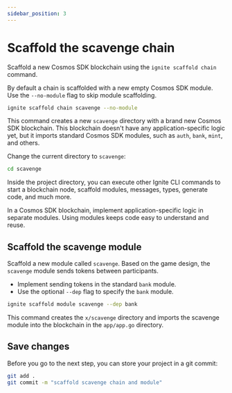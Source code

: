 ```yaml
---
sidebar_position: 3
---
```


# Scaffold the scavenge chain

Scaffold a new Cosmos SDK blockchain using the `ignite scaffold chain` command.

By default a chain is scaffolded with a new empty Cosmos SDK module. Use the `--no-module` flag to skip module
scaffolding.

```bash
ignite scaffold chain scavenge --no-module
```

This command creates a new `scavenge` directory with a brand new Cosmos SDK blockchain. This blockchain doesn't have any
application-specific logic yet, but it imports standard Cosmos SDK modules, such as `auth`, `bank`, `mint`, and others.

Change the current directory to `scavenge`:

```bash
cd scavenge
```

Inside the project directory, you can execute other Ignite CLI commands to start a blockchain node, scaffold modules,
messages, types, generate code, and much more.

In a Cosmos SDK blockchain, implement application-specific logic in separate modules. Using modules keeps code easy to
understand and reuse.

## Scaffold the scavenge module

Scaffold a new module called `scavenge`. Based on the game design, the `scavenge` module sends tokens between
participants.

- Implement sending tokens in the standard `bank` module.
- Use the optional `--dep` flag to specify the `bank` module.

```bash
ignite scaffold module scavenge --dep bank
```

This command creates the `x/scavenge` directory and imports the scavenge module into the blockchain in the `app/app.go`
directory.

## Save changes

Before you go to the next step, you can store your project in a git commit:

```bash
git add .
git commit -m "scaffold scavenge chain and module"
```

